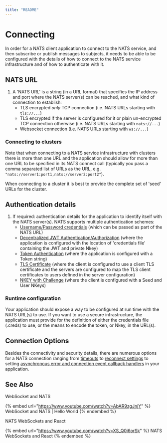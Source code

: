 ```yaml
---
title: "README"
---
```

# Connecting

In order for a NATS client application to connect to the NATS service, and then subscribe or publish messages to subjects, it needs to be able to be configured with the details of how to connect to the NATS service infrastructure and of how to authenticate with it.

## NATS URL

1. A 'NATS URL' is a string (in a URL format) that specifies the IP address and port where the NATS server(s) can be reached, and what kind of connection to establish:
   * TLS encrypted _only_ TCP connection (i.e. NATS URLs starting with `tls://...`)
   * TLS encrypted if the server is configured for it or plain un-encrypted TCP connection otherwise (i.e. NATS URLs starting with `nats://...`)
   * Websocket connection (i.e. NATS URLs starting with `ws://...`)

### Connecting to clusters

Note that when connecting to a NATS service infrastructure with clusters there is more than one URL and the application should allow for more than one URL to be specified in its NATS connect call (typically you pass a comma separated list of URLs as the URL, e.g. `"nats://server1:port1,nats://server2:port2"`).

When connecting to a cluster it is best to provide the complete set of 'seed' URLs for the cluster.

## Authentication details

1. If required: authentication details for the application to identify itself with the NATS server(s). NATS supports multiple authentication schemes:
   * [Username/Password credentials](./security/userpass) (which can be passed as part of the NATS URL)
   * [Decentralized JWT Authentication/Authorization](./security/creds) (where the application is configured with the location of 'credentials file' containing the JWT and private Nkey)
   * [Token Authentication](./security/token.md#connecting-with-a-token) (where the application is configured with a Token string)
   * [TLS Certificate](./security/tls.md#connecting-with-tls-and-verify-client-identity) (where the client is configured to use a client TLS certificate and the servers are configured to map the TLS client certificates to users defined in the server configuration)
   * [NKEY with Challenge](./security/nkey) (where the client is configured with a Seed and User NKeys)

### Runtime configuration

Your application should expose a way to be configured at run time with the NATS URL(s) to use. If you want to use a secure infrastructure, the application must provide for the definition of either the credentials file (.creds) to use, or the means to encode the token, or Nkey, in the URL(s).

## Connection Options

Besides the connectivity and security details, there are numerous options for a NATS connection ranging from [timeouts](../reconnect/README.md#connection-timeout-attributes) to [reconnect settings](../reconnect/README.md#reconnection-attributes) to setting [asynchronous error and connection event callback handlers](../reconnect/README.md#advisories) in your application.

## See Also

WebSocket and NATS

{% embed url="https://www.youtube.com/watch?v=AbAR9zgJnjY" %}
WebSocket and NATS | Hello World
{% endembed %}

NATS WebSockets and React

{% embed url="https://www.youtube.com/watch?v=XS_Q0i6orSk" %}
NATS WebSockets and React
{% endembed %}

